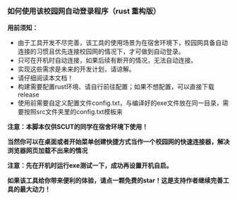 ### 如何使用该校园网自动登录程序（rust 重构版）

**用前须知：**

- 由于工具开发不尽完善，该工具的使用场景为在宿舍环境下，校园网具备自动连接的习惯且优先连接校园网的情况下，才可做到自动登录。
- 只可在开机时自动连接，如果后续有断开的情况，无法自动连接。
- 实现这些需求是未来的开发计划，请谅解。
- 请仔细阅读本文档！
- 构建需要配置rust环境、请自行前往配置；如果不想配置，可以直接下载release
- 使用前需要自定义配置文件config.txt，与编译好的exe文件放在同一目录，需要按照src文件夹里的config.txt模板来

**注意：本脚本仅供SCUT的同学在宿舍环境下使用！**

**当然你可以在桌面或者开始菜单创建快捷方式当作一个校园网的快速连接器，解决浏览器网页加载不出来的情况**

**注意：先在开机时运行exe测试一下，成功再设置开机自启。**

**如果该工具给你带来便利的体验，请点一颗免费的star！这是支持作者继续完善工具的最大动力！**
